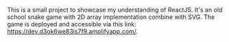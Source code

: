 This is a small project to showcase my understanding of ReactJS.
It's an old school snake game with 2D array implementation combine with SVG.
The game is deployed and accessible via this link: https://dev.d3ok6we83is7f9.amplifyapp.com/.
